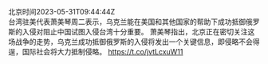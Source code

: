 北京时间2023-05-31T09:44:44Z<br>台湾驻美代表萧美琴周二表示，乌克兰能在美国和其他国家的帮助下成功抵御俄罗斯的入侵对阻止中国试图入侵台湾十分重要。
萧美琴指出，北京正在密切关注这场战争的走势，乌克兰成功抵御俄罗斯的入侵将发出一个关键信息，即侵略不会得逞，国际社会将大力抵制侵略。
https://t.co/jvtLcxuW11<br><br><br>